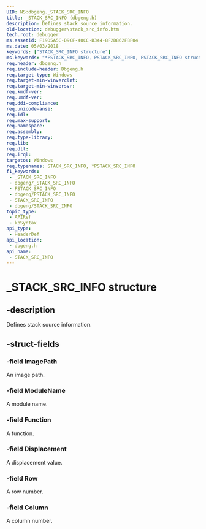 ```yaml
---
UID: NS:dbgeng._STACK_SRC_INFO
title: _STACK_SRC_INFO (dbgeng.h)
description: Defines stack source information.
old-location: debugger\stack_src_info.htm
tech.root: debugger
ms.assetid: F19D5A5C-D9CF-40CC-B344-8F2D862FBF04
ms.date: 05/03/2018
keywords: ["STACK_SRC_INFO structure"]
ms.keywords: "*PSTACK_SRC_INFO, PSTACK_SRC_INFO, PSTACK_SRC_INFO structure pointer [Windows Debugging], STACK_SRC_INFO, STACK_SRC_INFO structure [Windows Debugging], _STACK_SRC_INFO, dbgeng/PSTACK_SRC_INFO, dbgeng/STACK_SRC_INFO, debugger.stack_src_info"
req.header: dbgeng.h
req.include-header: Dbgeng.h
req.target-type: Windows
req.target-min-winverclnt: 
req.target-min-winversvr: 
req.kmdf-ver: 
req.umdf-ver: 
req.ddi-compliance: 
req.unicode-ansi: 
req.idl: 
req.max-support: 
req.namespace: 
req.assembly: 
req.type-library: 
req.lib: 
req.dll: 
req.irql: 
targetos: Windows
req.typenames: STACK_SRC_INFO, *PSTACK_SRC_INFO
f1_keywords:
 - _STACK_SRC_INFO
 - dbgeng/_STACK_SRC_INFO
 - PSTACK_SRC_INFO
 - dbgeng/PSTACK_SRC_INFO
 - STACK_SRC_INFO
 - dbgeng/STACK_SRC_INFO
topic_type:
 - APIRef
 - kbSyntax
api_type:
 - HeaderDef
api_location:
 - dbgeng.h
api_name:
 - STACK_SRC_INFO
---
```


# _STACK_SRC_INFO structure


## -description

Defines stack source information.

## -struct-fields

### -field ImagePath

An image path.

### -field ModuleName

A module name.

### -field Function

A function.

### -field Displacement

A displacement value.

### -field Row

A row number.

### -field Column

A column number.

